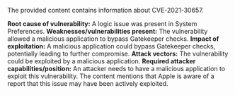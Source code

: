 The provided content contains information about CVE-2021-30657.

**Root cause of vulnerability:** A logic issue was present in System Preferences.
**Weaknesses/vulnerabilities present:** The vulnerability allowed a malicious application to bypass Gatekeeper checks.
**Impact of exploitation:** A malicious application could bypass Gatekeeper checks, potentially leading to further compromise.
**Attack vectors:** The vulnerability could be exploited by a malicious application.
**Required attacker capabilities/position:** An attacker needs to have a malicious application to exploit this vulnerability. The content mentions that Apple is aware of a report that this issue may have been actively exploited.